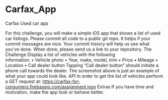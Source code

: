 # Carfax_App
Carfax Used car app

For this challenge, you will make a simple iOS app that shows a list of used car  listings. Please commit all code to a public git repo. It helps if your commit  messages are nice. Your commit history will help us see what you’ve done.  When done, please send us a link to your repository. 
The Challenge 
Display a list of vehicles with the following  
information: 
• Vehicle photo 
• Year, make, model, trim 
• Price 
• Mileage 
• Location 
• Call dealer button 
Tapping “Call dealer button” should initiate a  
phone call towards the dealer.
The screenshot above is just an example of what your app could look like. API 
In order to get the list of vehicles perform a GET request at: https://carfax-for-consumers.firebaseio.com/assignment.json 
Extras 
If you have time and motivation, make the app look or behave better.
